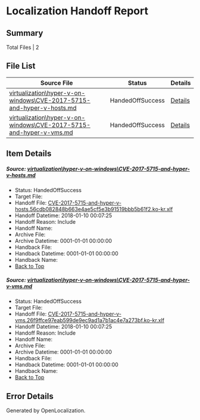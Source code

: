 # <a name='report-top'></a> Localization Handoff Report

## Summary
 Total Files | 2

## File List
 Source File | Status | Details 
 ----------- | ------ | ------- 
 [virtualization\hyper-v-on-windows\CVE-2017-5715-and-hyper-v-hosts.md](https://github.com/Microsoft/Virtualization-Documentation-Private/blob/5b8454636dbf5eac72448f98a22217b235c33442/virtualization/hyper-v-on-windows/CVE-2017-5715-and-hyper-v-hosts.md) | HandedOffSuccess | [Details](#ab87a1ad06c705def2201e445d21ecc94908bd25117)
 [virtualization\hyper-v-on-windows\CVE-2017-5715-and-hyper-v-vms.md](https://github.com/Microsoft/Virtualization-Documentation-Private/blob/5b8454636dbf5eac72448f98a22217b235c33442/virtualization/hyper-v-on-windows/CVE-2017-5715-and-hyper-v-vms.md) | HandedOffSuccess | [Details](#a0de6554d434aa9bf51dc274b052986011cbf405118)

## Item Details
##### <a name='ab87a1ad06c705def2201e445d21ecc94908bd25117'></a> Source: [virtualization\hyper-v-on-windows\CVE-2017-5715-and-hyper-v-hosts.md](https://github.com/Microsoft/Virtualization-Documentation-Private/blob/5b8454636dbf5eac72448f98a22217b235c33442/virtualization/hyper-v-on-windows/CVE-2017-5715-and-hyper-v-hosts.md)
* Status: HandedOffSuccess
* Target File: 
* Handoff File: [CVE-2017-5715-and-hyper-v-hosts.56cdb082848b663e4ae5cf5e3b91519bbb5b61f2.ko-kr.xlf](https://github.com/MicrosoftDocs/Virtualization-Documentation-Private.handoff/blob/5a23bfde0b7b2135e5981b3fe9390e38e27dfb68/ol-handoff/MicrosoftDocs/Virtualization-Documentation-Private.ko-kr/live/CVE-2017-5715-and-hyper-v-hosts.56cdb082848b663e4ae5cf5e3b91519bbb5b61f2.ko-kr.xlf)
* Handoff Datetime: 2018-01-10 00:07:25
* Handoff Reason: Include
* Handoff Name: 
* Archive File: 
* Archive Datetime: 0001-01-01 00:00:00
* Handback File: 
* Handback Datetime: 0001-01-01 00:00:00
* Handback Name: 
* [Back to Top](#report-top)

##### <a name='a0de6554d434aa9bf51dc274b052986011cbf405118'></a> Source: [virtualization\hyper-v-on-windows\CVE-2017-5715-and-hyper-v-vms.md](https://github.com/Microsoft/Virtualization-Documentation-Private/blob/5b8454636dbf5eac72448f98a22217b235c33442/virtualization/hyper-v-on-windows/CVE-2017-5715-and-hyper-v-vms.md)
* Status: HandedOffSuccess
* Target File: 
* Handoff File: [CVE-2017-5715-and-hyper-v-vms.26f9ffce97eab599de9ec9ad1a7b1ac4e7a273bf.ko-kr.xlf](https://github.com/MicrosoftDocs/Virtualization-Documentation-Private.handoff/blob/5a23bfde0b7b2135e5981b3fe9390e38e27dfb68/ol-handoff/MicrosoftDocs/Virtualization-Documentation-Private.ko-kr/live/CVE-2017-5715-and-hyper-v-vms.26f9ffce97eab599de9ec9ad1a7b1ac4e7a273bf.ko-kr.xlf)
* Handoff Datetime: 2018-01-10 00:07:25
* Handoff Reason: Include
* Handoff Name: 
* Archive File: 
* Archive Datetime: 0001-01-01 00:00:00
* Handback File: 
* Handback Datetime: 0001-01-01 00:00:00
* Handback Name: 
* [Back to Top](#report-top)


## Error Details

Generated by OpenLocalization.
